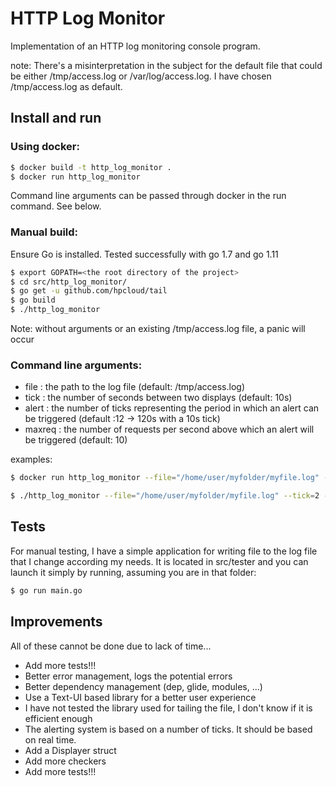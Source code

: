 # HTTP Log Monitor

Implementation of an HTTP log monitoring console program.

note: There's a misinterpretation in the subject for the default file that could be either /tmp/access.log or /var/log/access.log.
I have chosen /tmp/access.log as default.

## Install and run

### Using docker:

```sh
$ docker build -t http_log_monitor .
$ docker run http_log_monitor
```

Command line arguments can be passed through docker in the run command. See below.


### Manual build:
Ensure Go is installed. Tested successfully with go 1.7 and go 1.11
```sh
$ export GOPATH=<the root directory of the project>
$ cd src/http_log_monitor/
$ go get -u github.com/hpcloud/tail
$ go build
$ ./http_log_monitor
```
Note: without arguments or an existing /tmp/access.log file, a panic will occur

### Command line arguments:
- file : the path to the log file (default: /tmp/access.log)
- tick : the number of seconds between two displays (default: 10s)
- alert : the number of ticks representing the period in which an alert can be triggered (default :12 -> 120s with a 10s tick)
- maxreq : the number of requests per second above which an alert will be triggered (default: 10)

examples:

```sh
$ docker run http_log_monitor --file="/home/user/myfolder/myfile.log" --tick=2 --alert=5 --maxreq=100
```

```sh
$ ./http_log_monitor --file="/home/user/myfolder/myfile.log" --tick=2 --alert=5 --maxreq=100
```

## Tests
For manual testing, I have a simple application for writing file to the log file that I change according my needs.
It is located in src/tester and you can launch it simply by running, assuming you are in that folder:

```sh
$ go run main.go
```

## Improvements
 All of these cannot be done due to lack of time...
- Add more tests!!!
- Better error management, logs the potential errors
- Better dependency management (dep, glide, modules, ...)
- Use a Text-UI based library for a better user experience
- I have not tested the library used for tailing the file, I don't know if it is efficient enough
- The alerting system is based on a number of ticks. It should be based on real time.
- Add a Displayer struct
- Add more checkers
- Add more tests!!!
